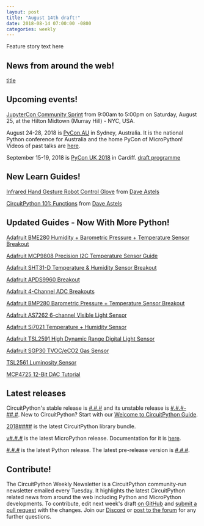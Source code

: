 ```yaml
---
layout: post
title: "August 14th draft!"
date: 2018-08-14 07:00:00 -0800
categories: weekly
---
```


Feature story text here

## News from around the web!

[title](url)

## Upcoming events!

[JupyterCon Community Sprint](https://www.eventbrite.com/e/jupytercon-community-sprint-day-tickets-48679310127) from 9:00am to 5:00pm on Saturday, August 25, at the Hilton Midtown (Murray Hill) - NYC, USA.

August 24-28, 2018 is [PyCon.AU](https://2018.pycon-au.org/) in Sydney, Australia. It is the national Python conference for Australia and the home PyCon of MicroPython! Videos of past talks are [here](https://www.youtube.com/user/PyConAU).

September 15-19, 2018 is [PyCon UK 2018](https://2018.pyconuk.org/) in Cardiff. [draft programme](https://2018.pyconuk.org/programme/)

## New Learn Guides!

[Infrared Hand Gesture Robot Control Glove](https://learn.adafruit.com/cpx-ir-infrared-hand-gesture-robot-control-glove/) from [Dave Astels](https://learn.adafruit.com/users/dastels)

[CircuitPython 101: Functions](https://learn.adafruit.com/circuitpython-101-functions) from [Dave Astels](https://learn.adafruit.com/users/dastels)

## Updated Guides - Now With More Python!

[Adafruit BME280 Humidity + Barometric Pressure + Temperature Sensor Breakout](https://learn.adafruit.com/adafruit-bme280-humidity-barometric-pressure-temperature-sensor-breakout)

[Adafruit MCP9808 Precision I2C Temperature Sensor Guide](https://learn.adafruit.com/adafruit-mcp9808-precision-i2c-temperature-sensor-guide)

[Adafruit SHT31-D Temperature & Humidity Sensor Breakout](https://learn.adafruit.com/adafruit-sht31-d-temperature-and-humidity-sensor-breakout)

[Adafruit APDS9960 Breakout](https://learn.adafruit.com/adafruit-apds9960-breakout)

[Adafruit 4-Channel ADC Breakouts](https://learn.adafruit.com/adafruit-4-channel-adc-breakouts)

[Adafruit BMP280 Barometric Pressure + Temperature Sensor Breakout](https://learn.adafruit.com/adafruit-bmp280-barometric-pressure-plus-temperature-sensor-breakout)

[Adafruit AS7262 6-channel Visible Light Sensor](https://learn.adafruit.com/adafruit-as7262-6-channel-visible-light-sensor)

[Adafruit Si7021 Temperature + Humidity Sensor](https://learn.adafruit.com/adafruit-si7021-temperature-plus-humidity-sensor)

[Adafruit TSL2591 High Dynamic Range Digital Light Sensor](https://learn.adafruit.com/adafruit-tsl2591)

[Adafruit SGP30 TVOC/eCO2 Gas Sensor](https://learn.adafruit.com/adafruit-sgp30-gas-tvoc-eco2-mox-sensor)

[TSL2561 Luminosity Sensor](https://learn.adafruit.com/tsl2561)

[MCP4725 12-Bit DAC Tutorial](https://learn.adafruit.com/mcp4725-12-bit-dac-tutorial)

## Latest releases

CircuitPython's stable release is [#.#.#](https://github.com/adafruit/circuitpython/releases/latest) and its unstable release is [#.#.#-##.#](https://github.com/adafruit/circuitpython/releases). New to CircuitPython? Start with our [Welcome to CircuitPython Guide](https://learn.adafruit.com/welcome-to-circuitpython).

[2018####](https://github.com/adafruit/Adafruit_CircuitPython_Bundle/releases/latest) is the latest CircuitPython library bundle.

[v#.#.#](https://micropython.org/download) is the latest MicroPython release. Documentation for it is [here](http://docs.micropython.org/en/latest/pyboard/).

[#.#.#](https://www.python.org/downloads/) is the latest Python release. The latest pre-release version is [#.#.#](https://www.python.org/download/pre-releases/).

## Contribute!

The CircuitPython Weekly Newsletter is a CircuitPython community-run newsletter emailed every Tuesday. It highlights the latest CircuitPython related news from around the web including Python and MicroPython developments. To contribute, edit next week's draft [on GitHub](https://github.com/adafruit/circuitpython-weekly-newsletter/tree/gh-pages/_drafts) and [submit a pull request](https://help.github.com/articles/editing-files-in-your-repository/) with the changes. Join our [Discord](https://adafru.it/discord) or [post to the forum](https://forums.adafruit.com/viewforum.php?f=60) for any further questions.
